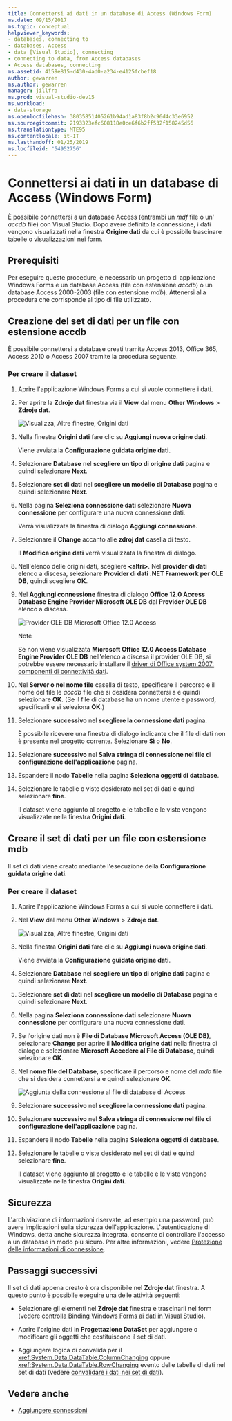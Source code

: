 ```yaml
---
title: Connettersi ai dati in un database di Access (Windows Form)
ms.date: 09/15/2017
ms.topic: conceptual
helpviewer_keywords:
- databases, connecting to
- databases, Access
- data [Visual Studio], connecting
- connecting to data, from Access databases
- Access databases, connecting
ms.assetid: 4159e815-d430-4ad0-a234-e4125fcbef18
author: gewarren
ms.author: gewarren
manager: jillfra
ms.prod: visual-studio-dev15
ms.workload:
- data-storage
ms.openlocfilehash: 38035851405261b94ad1a83f8b2c96d4c33e6952
ms.sourcegitcommit: 2193323efc608118e0ce6f6b2ff532f158245d56
ms.translationtype: MTE95
ms.contentlocale: it-IT
ms.lasthandoff: 01/25/2019
ms.locfileid: "54952756"
---
```

# <a name="connect-to-data-in-an-access-database-windows-forms"></a>Connettersi ai dati in un database di Access (Windows Form)

È possibile connettersi a un database Access (entrambi un *mdf* file o un' *accdb* file) con Visual Studio. Dopo avere definito la connessione, i dati vengono visualizzati nella finestra **Origine dati** da cui è possibile trascinare tabelle o visualizzazioni nei form.

## <a name="prerequisites"></a>Prerequisiti

Per eseguire queste procedure, è necessario un progetto di applicazione Windows Forms e un database Access (file con estensione *accdb*) o un database Access 2000-2003 (file con estensione *mdb*). Attenersi alla procedura che corrisponde al tipo di file utilizzato.

## <a name="creating-the-dataset-for-an-accdb-file"></a>Creazione del set di dati per un file con estensione accdb

È possibile connettersi a database creati tramite Access 2013, Office 365, Access 2010 o Access 2007 tramite la procedura seguente.

### <a name="to-create-the-dataset"></a>Per creare il dataset

1.  Aprire l'applicazione Windows Forms a cui si vuole connettere i dati.

2.  Per aprire la **Zdroje dat** finestra via il **View** dal menu **Other Windows** > **Zdroje dat**.

     ![Visualizza, Altre finestre, Origini dati](../data-tools/media/viewdatasources.png)

3.  Nella finestra **Origini dati** fare clic su **Aggiungi nuova origine dati**.

     Viene avviata la **Configurazione guidata origine dati**.

4.  Selezionare **Database** nel **scegliere un tipo di origine dati** pagina e quindi selezionare **Next**.

5.  Selezionare **set di dati** nel **scegliere un modello di Database** pagina e quindi selezionare **Next**.

6.  Nella pagina **Seleziona connessione dati** selezionare **Nuova connessione** per configurare una nuova connessione dati.

     Verrà visualizzata la finestra di dialogo **Aggiungi connessione**.

7.  Selezionare il **Change** accanto alle **zdroj dat** casella di testo.

     Il **Modifica origine dati** verrà visualizzata la finestra di dialogo.

8.  Nell'elenco delle origini dati, scegliere  **\<altri\>**. Nel **provider di dati** elenco a discesa, selezionare **Provider di dati .NET Framework per OLE DB**, quindi scegliere **OK**.

9. Nel **Aggiungi connessione** finestra di dialogo **Office 12.0 Access Database Engine Provider Microsoft OLE DB** dal **Provider OLE DB** elenco a discesa.

     ![Provider OLE DB Microsoft Office 12.0 Access](../data-tools/media/dataoledbprovideroffice12access.png)

     > [!NOTE]
     > Se non viene visualizzata **Microsoft Office 12.0 Access Database Engine Provider OLE DB** nell'elenco a discesa il provider OLE DB, si potrebbe essere necessario installare il [driver di Office system 2007: componenti di connettività dati](https://www.microsoft.com/download/confirmation.aspx?id=23734).

9. Nel **Server o nel nome file** casella di testo, specificare il percorso e il nome del file le *accdb* file che si desidera connettersi a e quindi selezionare **OK**. (Se il file di database ha un nome utente e password, specificarli e si seleziona **OK**.)

10. Selezionare **successivo** nel **scegliere la connessione dati** pagina.

     È possibile ricevere una finestra di dialogo indicante che il file di dati non è presente nel progetto corrente. Selezionare **Sì** o **No**.

11. Selezionare **successivo** nel **Salva stringa di connessione nel file di configurazione dell'applicazione** pagina.

12. Espandere il nodo **Tabelle** nella pagina **Seleziona oggetti di database**.

13. Selezionare le tabelle o viste desiderato nel set di dati e quindi selezionare **fine**.

     Il dataset viene aggiunto al progetto e le tabelle e le viste vengono visualizzate nella finestra **Origini dati**.

## <a name="create-the-dataset-for-an-mdb-file"></a>Creare il set di dati per un file con estensione mdb

Il set di dati viene creato mediante l'esecuzione della **Configurazione guidata origine dati**.

### <a name="to-create-the-dataset"></a>Per creare il dataset

1.  Aprire l'applicazione Windows Forms a cui si vuole connettere i dati.

2.  Nel **View** dal menu **Other Windows** > **Zdroje dat**.

     ![Visualizza, Altre finestre, Origini dati](../data-tools/media/viewdatasources.png)

3.  Nella finestra **Origini dati** fare clic su **Aggiungi nuova origine dati**.

     Viene avviata la **Configurazione guidata origine dati**.

4.  Selezionare **Database** nel **scegliere un tipo di origine dati** pagina e quindi selezionare **Next**.

5.  Selezionare **set di dati** nel **scegliere un modello di Database** pagina e quindi selezionare **Next**.

6.  Nella pagina **Seleziona connessione dati** selezionare **Nuova connessione** per configurare una nuova connessione dati.

7.  Se l'origine dati non è **File di Database Microsoft Access (OLE DB)**, selezionare **Change** per aprire il **Modifica origine dati** nella finestra di dialogo e selezionare **Microsoft Accedere al File di Database**, quindi selezionare **OK**.

8.  Nel **nome file del Database**, specificare il percorso e nome del *mdb* file che si desidera connettersi a e quindi selezionare **OK**.

     ![Aggiunta della connessione al file di database di Access](../data-tools/media/dataaddconnectionaccessmdb.png)

9. Selezionare **successivo** nel **scegliere la connessione dati** pagina.

10. Selezionare **successivo** nel **Salva stringa di connessione nel file di configurazione dell'applicazione** pagina.

11. Espandere il nodo **Tabelle** nella pagina **Seleziona oggetti di database**.

12. Selezionare le tabelle o viste desiderato nel set di dati e quindi selezionare **fine**.

     Il dataset viene aggiunto al progetto e le tabelle e le viste vengono visualizzate nella finestra **Origini dati**.

## <a name="security"></a>Sicurezza

L'archiviazione di informazioni riservate, ad esempio una password, può avere implicazioni sulla sicurezza dell'applicazione. L'autenticazione di Windows, detta anche sicurezza integrata, consente di controllare l'accesso a un database in modo più sicuro. Per altre informazioni, vedere [Protezione delle informazioni di connessione](/dotnet/framework/data/adonet/protecting-connection-information).

## <a name="next-steps"></a>Passaggi successivi

Il set di dati appena creato è ora disponibile nel **Zdroje dat** finestra. A questo punto è possibile eseguire una delle attività seguenti:

-   Selezionare gli elementi nel **Zdroje dat** finestra e trascinarli nel form (vedere [controlla Binding Windows Forms ai dati in Visual Studio](../data-tools/bind-windows-forms-controls-to-data-in-visual-studio.md)).

-   Aprire l'origine dati in **Progettazione DataSet** per aggiungere o modificare gli oggetti che costituiscono il set di dati.

-   Aggiungere logica di convalida per il <xref:System.Data.DataTable.ColumnChanging> oppure <xref:System.Data.DataTable.RowChanging> evento delle tabelle di dati nel set di dati (vedere [convalidare i dati nei set di dati](../data-tools/validate-data-in-datasets.md)).

## <a name="see-also"></a>Vedere anche

- [Aggiungere connessioni](../data-tools/add-new-connections.md)